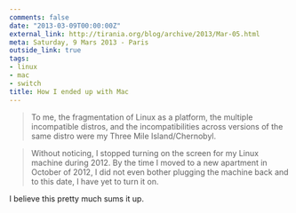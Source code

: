 ```yaml
---
comments: false
date: "2013-03-09T00:00:00Z"
external_link: http://tirania.org/blog/archive/2013/Mar-05.html
meta: Saturday, 9 Mars 2013 - Paris
outside_link: true
tags:
- linux
- mac
- switch
title: How I ended up with Mac
---
```


> To me, the fragmentation of Linux as a platform, the multiple incompatible distros, and the incompatibilities across versions of the same distro were my Three Mile Island/Chernobyl.

> Without noticing, I stopped turning on the screen for my Linux machine during 2012. By the time I moved to a new apartment in October of 2012, I did not even bother plugging the machine back and to this date, I have yet to turn it on.

I believe this pretty much sums it up.
